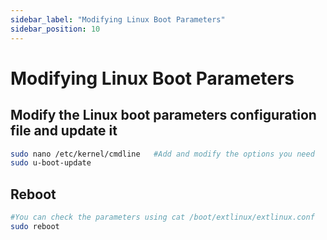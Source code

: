 ```yaml
---
sidebar_label: "Modifying Linux Boot Parameters"
sidebar_position: 10
---
```


# Modifying Linux Boot Parameters

## Modify the Linux boot parameters configuration file and update it

```bash
sudo nano /etc/kernel/cmdline   #Add and modify the options you need
sudo u-boot-update
```

## Reboot

```bash
#You can check the parameters using cat /boot/extlinux/extlinux.conf
sudo reboot
```
